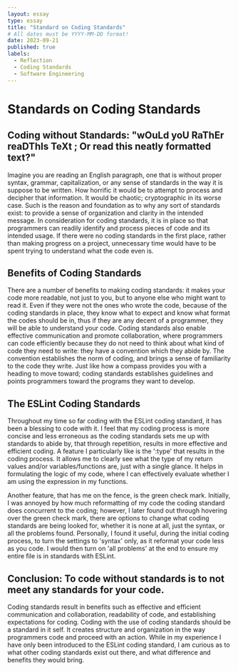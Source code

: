 ```yaml
---
layout: essay
type: essay
title: "Standard on Coding Standards"
# All dates must be YYYY-MM-DD format!
date: 2023-09-21
published: true
labels:
  - Reflection
  - Coding Standards
  - Software Engineering
---
```


# Standards on Coding Standards

## Coding without Standards: "wOuLd yoU RaThEr reaDThIs TeXt ; Or read this neatly formatted text?"

Imagine you are reading an English paragraph, one that is without proper syntax, grammar, capitalization, or any sense of standards in the way it is suppose to be written. How horrific it would be to attempt to process and decipher that
information. It would be chaotic; cryptographic in its worse case. Such is the reason and foundation as to why any sort of standards exist: to provide a sense of organization and clarity in the intended message. In consideration for coding 
standards,
it is in place so that programmers can readily identify and process pieces of code and its intended usage. If there were no coding standards in the first place, rather than making progress on a project, unnecessary time would have to be spent
 trying to understand what the code even is.

## Benefits of Coding Standards

There are a number of benefits to making coding standards: it makes your code more readable, not just to you, but to anyone else who might want to read it. Even if they were not the ones who wrote the code, because of the coding standards in
place, they know what to expect and know what format the codes should be in, thus if they are any decent of a programmer, they will be able to understand your code. Coding standards also enable effective communication and promote collaboration,
where programmers can code efficiently because they do not need to think about what kind of code they need to write: they have a convention which they abide by. The convention establishes the norm of coding, and brings a sense of familiarity to
the code they write. Just like how a compass provides you with a heading to move toward; coding standards establishes guidelines and points programmers toward the programs they want to develop.

## The ESLint Coding Standards

Throughout my time so far coding with the ESLint coding standard, it has been a blessing to code with it. I feel that my coding process is more concise and less erroneous as the coding standards sets me up with standards to abide by, that through 
repetition, results in more effective and efficient coding. A feature I particularly like is the ':type' that results in the coding process. It allows me to clearly see what the type of my return values and/or variables/functions are, 
just with a single glance. It helps in formulating the logic of my code, where I can effectively evaluate whether I am using the expression in my functions.

Another feature, that has me on the fence, is the green check mark. Initially, I was annoyed by how much reformatting of my code the coding standard does concurrent to the coding; however, I later found out through hovering over the green 
check mark, there are options to change what coding standards are being looked for, whether it is none at all, just the syntax, or all the problems found. Personally, I found it useful, during the initial coding process, to turn the settings to 
'syntax' only, as it reformat your code less as you code. I would then turn on 'all problems' at the end to ensure my entire file is in standards with ESLint. 

## Conclusion: To code without standards is to not meet any standards for your code.

Coding standards result in benefits such as effective and efficient communication and collaboration, readability of code, and establishing expectations for coding. Coding with the use of coding standards should be a standard in it self. It 
creates structure and organization in the way programmers code and proceed with an action. While in my experience I have only been introduced to the ESLint coding standard, I am curious as to what other coding standards exist out there, and what 
difference and benefits they would bring.

